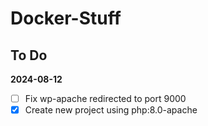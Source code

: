 # Docker-Stuff

## To Do

**2024-08-12**
- [ ] Fix wp-apache redirected to port 9000
- [x] Create new project using php:8.0-apache
